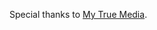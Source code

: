 Special thanks to [My True Media](https://mytruemedia.com/ 'helping cord cutters drop their entertainment bills').
